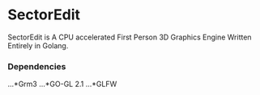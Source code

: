 # SectorEdit
SectorEdit is A CPU accelerated First Person 3D Graphics Engine Written Entirely in Golang.
### Dependencies
...*Grm3
...*GO-GL 2.1
...*GLFW
